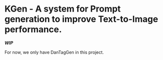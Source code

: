 # KGen - A system for Prompt generation to improve Text-to-Image performance.

***WIP***

For now, we only have DanTagGen in this project.
